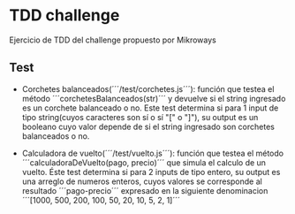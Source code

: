 # TDD challenge

Ejercicio de TDD del challenge propuesto por Mikroways

## Test

- Corchetes balanceados(´´´/test/corchetes.js´´´): función que testea el método ´´´corchetesBalanceados(str)´´´ y devuelve si el string ingresado es un corchete balanceado o no. Este test determina si para 1 input de tipo string(cuyos caracteres son sí o sí "[" o "]"), su output es un booleano cuyo valor depende de si el string ingresado son corchetes balanceados o no.

- Calculadora de vuelto(´´´/test/vuelto.js´´´): función que testea el método ´´´calculadoraDeVuelto(pago, precio)´´´ que simula el calculo de un vuelto. Éste test determina si para 2 inputs de tipo entero, su output es una arreglo de numeros enteros, cuyos valores se corresponde al resultado ´´´pago-precio´´´ expresado en la siguiente denominacion ´´´[1000, 500, 200, 100, 50, 20, 10, 5, 2, 1]´´´
